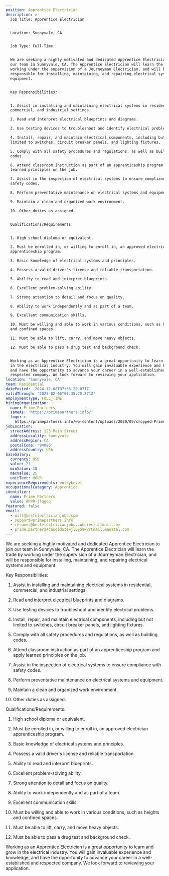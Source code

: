 ```yaml
---
position: Apprentice Electrician
description: >-
  Job Title: Apprentice Electrician


  Location: Sunnyvale, CA


  Job Type: Full-Time


  We are seeking a highly motivated and dedicated Apprentice Electrician to join
  our team in Sunnyvale, CA. The Apprentice Electrician will learn the trade by
  working under the supervision of a Journeyman Electrician, and will be
  responsible for installing, maintaining, and repairing electrical systems and
  equipment.


  Key Responsibilities:


  1. Assist in installing and maintaining electrical systems in residential,
  commercial, and industrial settings.

  2. Read and interpret electrical blueprints and diagrams.

  3. Use testing devices to troubleshoot and identify electrical problems.

  4. Install, repair, and maintain electrical components, including but not
  limited to switches, circuit breaker panels, and lighting fixtures.

  5. Comply with all safety procedures and regulations, as well as building
  codes.

  6. Attend classroom instruction as part of an apprenticeship program and apply
  learned principles on the job.

  7. Assist in the inspection of electrical systems to ensure compliance with
  safety codes.

  8. Perform preventative maintenance on electrical systems and equipment.

  9. Maintain a clean and organized work environment.

  10. Other duties as assigned.


  Qualifications/Requirements:


  1. High school diploma or equivalent.

  2. Must be enrolled in, or willing to enroll in, an approved electrician
  apprenticeship program.

  3. Basic knowledge of electrical systems and principles.

  4. Possess a valid driver's license and reliable transportation.

  5. Ability to read and interpret blueprints.

  6. Excellent problem-solving ability.

  7. Strong attention to detail and focus on quality.

  8. Ability to work independently and as part of a team.

  9. Excellent communication skills.

  10. Must be willing and able to work in various conditions, such as heights
  and confined spaces.

  11. Must be able to lift, carry, and move heavy objects.

  12. Must be able to pass a drug test and background check.


  Working as an Apprentice Electrician is a great opportunity to learn and grow
  in the electrical industry. You will gain invaluable experience and knowledge,
  and have the opportunity to advance your career in a well-established and
  respected company. We look forward to reviewing your application.
location: 'Sunnyvale, CA'
team: Residential
datePosted: '2024-12-08T07:35:20.871Z'
validThrough: '2025-02-06T07:35:20.871Z'
employmentType: FULL_TIME
hiringOrganization:
  name: Prime Partners
  sameAs: 'https://primepartners.info/'
  logo: >-
    https://primepartners.info/wp-content/uploads/2020/05/cropped-Prime-Partners-Logo-NO-BG-1-1.png
jobLocation:
  streetAddress: 123 Main Street
  addressLocality: Sunnyvale
  addressRegion: CA
  postalCode: '94086'
  addressCountry: USA
baseSalary:
  currency: USD
  value: 21
  minValue: 18
  maxValue: 25
  unitText: HOUR
experienceRequirements: entryLevel
occupationalCategory: Apprentice
identifier:
  name: Prime Partners
  value: APPR-jlqgqq
featured: false
email:
  - will@bestelectricianjobs.com
  - support@primepartners.info
  - resumes@bestelectricianjobs.zohorecruitmail.com
  - prime.partners+candidate+jl6y59w7r@mail.manatal.com
---
```



  We are seeking a highly motivated and dedicated Apprentice Electrician to join
  our team in Sunnyvale, CA. The Apprentice Electrician will learn the trade by
  working under the supervision of a Journeyman Electrician, and will be
  responsible for installing, maintaining, and repairing electrical systems and
  equipment.


  Key Responsibilities:


  1. Assist in installing and maintaining electrical systems in residential,
  commercial, and industrial settings.

  2. Read and interpret electrical blueprints and diagrams.

  3. Use testing devices to troubleshoot and identify electrical problems.

  4. Install, repair, and maintain electrical components, including but not
  limited to switches, circuit breaker panels, and lighting fixtures.

  5. Comply with all safety procedures and regulations, as well as building
  codes.

  6. Attend classroom instruction as part of an apprenticeship program and apply
  learned principles on the job.

  7. Assist in the inspection of electrical systems to ensure compliance with
  safety codes.

  8. Perform preventative maintenance on electrical systems and equipment.

  9. Maintain a clean and organized work environment.

  10. Other duties as assigned.


  Qualifications/Requirements:


  1. High school diploma or equivalent.

  2. Must be enrolled in, or willing to enroll in, an approved electrician
  apprenticeship program.

  3. Basic knowledge of electrical systems and principles.

  4. Possess a valid driver's license and reliable transportation.

  5. Ability to read and interpret blueprints.

  6. Excellent problem-solving ability.

  7. Strong attention to detail and focus on quality.

  8. Ability to work independently and as part of a team.

  9. Excellent communication skills.

  10. Must be willing and able to work in various conditions, such as heights
  and confined spaces.

  11. Must be able to lift, carry, and move heavy objects.

  12. Must be able to pass a drug test and background check.


  Working as an Apprentice Electrician is a great opportunity to learn and grow
  in the electrical industry. You will gain invaluable experience and knowledge,
  and have the opportunity to advance your career in a well-established and
  respected company. We look forward to reviewing your application.